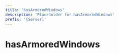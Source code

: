 ```yaml
---
title: 'hasArmoredWindows'
description: 'Placeholder for hasArmoredWindows'
prefix: '[Server]'
---
```


# hasArmoredWindows
